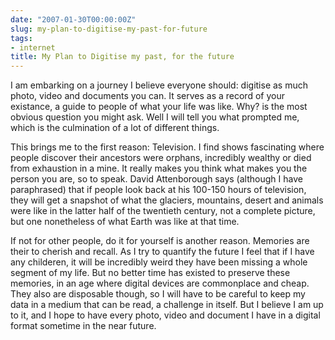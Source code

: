 ```yaml
---
date: "2007-01-30T00:00:00Z"
slug: my-plan-to-digitise-my-past-for-future
tags:
- internet
title: My Plan to Digitise my past, for the future
---
```


I am embarking on a journey I believe everyone should:
digitise as much photo, video and documents you can. It serves as a
record of your existance, a guide to people of what your life was like.
Why? is the most obvious question you might ask. Well I will tell you
what prompted me, which is the culmination of a lot of different
things.  
  
This brings me to the first reason: Television. I find shows fascinating
where people discover their ancestors were orphans, incredibly wealthy
or died from exhaustion in a mine. It really makes you think what makes
you the person you are, so to speak. David Attenborough says (although I
have paraphrased) that if people look back at his 100-150 hours of
television, they will get a snapshot of what the glaciers, mountains,
desert and animals were like in the latter half of the twentieth
century, not a complete picture, but one nonetheless of what Earth was
like at that time.  
  
If not for other people, do it for yourself is another reason. Memories
are their to cherish and recall. As I try to quantify the future I feel
that if I have any childeren, it will be incredibly weird they have been
missing a whole segment of my life. But no better time has existed to
preserve these memories, in an age where digital devices are commonplace
and cheap. They also are disposable though, so I will have to be careful
to keep my data in a medium that can be read, a challenge in itself. But
I believe I am up to it, and I hope to have every photo, video and
document I have in a digital format sometime in the near future.